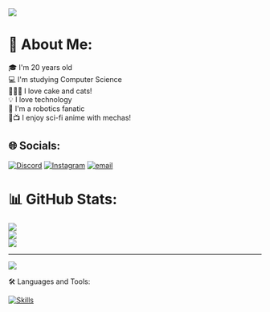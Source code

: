 <img src="https://64.media.tumblr.com/d7d9f221e9dccc720040cc113125f7b5/tumblr_p8gvt0iSHm1ro6plmo6_500.gifv">

# 💫 About Me:
🎓 I'm 20 years old<br>💻 I'm studying Computer Science<br>🤝🍰🐱 I love cake and cats!<br>💡 I love technology<br>🤖 I'm a robotics fanatic<br>🚀📺 I enjoy sci-fi anime with mechas!


## 🌐 Socials:
[![Discord](https://img.shields.io/badge/Discord-%237289DA.svg?logo=discord&logoColor=white)](https://discord.gg/chasuba) [![Instagram](https://img.shields.io/badge/Instagram-%23E4405F.svg?logo=Instagram&logoColor=white)]([https://instagram.com/Thales_k](https://www.instagram.com/thales_tk01?igsh=MTI5dXhtcnZ5M3Ixaw==)) [![email](https://img.shields.io/badge/Email-D14836?logo=gmail&logoColor=white)](mailto:thales292005@gmail.com) 
# 📊 GitHub Stats:
![](https://github-readme-stats.vercel.app/api?username=ThalesK2005&theme=dark&hide_border=false&include_all_commits=false&count_private=false)<br/>
![](https://nirzak-streak-stats.vercel.app/?user=ThalesK2005&theme=dark&hide_border=false)<br/>
![](https://github-readme-stats.vercel.app/api/top-langs/?username=ThalesK2005&theme=dark&hide_border=false&include_all_commits=false&count_private=false&layout=compact)

---
[![](https://visitcount.itsvg.in/api?id=ThalesK2005&icon=0&color=0)](https://visitcount.itsvg.in)

<!-- Proudly created with GPRM ( https://gprm.itsvg.in ) -->


🛠 Languages and Tools:

[![Skills](https://api.devicons.dev.br/icon?icons=CPP%2CMongoDB%2CPrisma%2CVite%2CVSCode%2CJava%2CJavaScript%2CCSS%2CHTML%2CNodeJS%2CFigma%2CMySQL%2CPhotoshop%2CBootstrap%2CBlender%2CGameMakerStudio&size=48&theme=dark&perline=8)](https://devicons.dev.br/)
